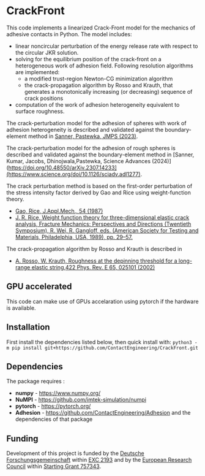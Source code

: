 CrackFront 
===========

This code implements a linearized Crack-Front model for the mechanics of adhesive contacts in Python.
The model includes: 
- linear noncircular perturbation of the energy release rate with respect to the circular JKR solution.
- solving for the equilibrium position of the crack-front on a heterogeneous work of adhesion field. Following resolution algorithms are implemented:
  - a modified trust-region Newton-CG minimization algorithm 
  - the crack-propagation algorithm by Rosso and Krauth, that generates a monotonically increasing (or decreasing) sequence of crack positions 
- computation of the work of adhesion heterogeneity equivalent to surface roughness.


The crack-perturbation model for the adhesion of spheres with work of adhesion heterogeneity is described and validated against the boundary-element method in 
[Sanner, Pastewka, JMPS (2023)](https://www.sciencedirect.com/science/article/pii/S0022509622000059).

The crack-perturbation model for the adhesion of rough spheres is described and validated against the boundary-element method in
[Sanner, Kumar, Jacobs, Dhinojwala,Pastewka, Science Advances (2024)](https://doi.org/10.48550/arXiv.2307.14233](https://www.science.org/doi/10.1126/sciadv.adl1277).


The crack perturbation method is based on the first-order perturbation of the stress intensity factor derived by Gao and Rice using weight-function theory. 
- [Gao, Rice, J.Appl.Mech., 54 (1987)](https://asmedigitalcollection.asme.org/appliedmechanics/article/54/3/627/423328/Nearly-Circular-Connections-of-Elastic-Half-Spaces) 
- [J. R. Rice, Weight function theory for three-dimensional elastic crack analysis, Fracture
Mechanics: Perspectives and Directions (Twentieth Symposium), R. Wei, R. Gangloff, eds.
(American Society for Testing and Materials, Philadelphia, USA, 1989), pp. 29–57.](https://www.astm.org/stp18819s.html)

The crack-propagation algorithm by Rosso and Krauth is described in 
- [A. Rosso, W. Krauth, Roughness at the depinning threshold for a long-range elastic string,422
Phys. Rev. E 65, 025101 (2002)](https://doi.org/10.1103/PhysRevE.65.025101)

GPU accelerated
---------------

This code can make use of GPUs accelaration using pytorch if the hardware is available.  

Installation
------------

First install the dependencies listed below, then quick install with: `python3 -m pip install git+https://github.com/ContactEngineering/CrackFront.git`


Dependencies
------------

The package requires :
- **numpy** - https://www.numpy.org/
- **NuMPI** - https://github.com/imtek-simulation/numpi
- **pytorch** - https://pytorch.org/
- **Adhesion** - https://github.com/ContactEngineering/Adhesion and the dependencies of that package


Funding
-------

Development of this project is funded 
by the [Deutsche Forschungsgemeinschaft](https://www.dfg.de/en) within [EXC 2193](https://gepris.dfg.de/gepris/projekt/390951807)
and by the [European Research Council](https://erc.europa.eu) within [Starting Grant 757343](https://cordis.europa.eu/project/id/757343).
